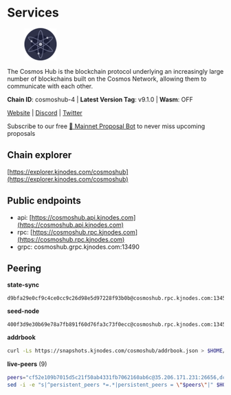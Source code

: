 # Services

<figure><img src="https://raw.githubusercontent.com/kj89/cosmos-images/main/logos/cosmoshub.png" alt=""><figcaption></figcaption></figure>

The Cosmos Hub is the blockchain protocol underlying an  increasingly large number of blockchains built on the  Cosmos Network, allowing them to communicate with each other.

**Chain ID**: cosmoshub-4 | **Latest Version Tag**: v9.1.0 | **Wasm**: OFF

[Website](https://hub.cosmos.network) | [Discord](https://discord.gg/cosmosnetwork) | [Twitter](https://twitter.com/cosmoshub)



Subscribe to our free [🤖 Mainnet Proposal Bot](https://t.me/kjnodes_proposal_bot) to never miss upcoming proposals


## Chain explorer
[https://explorer.kjnodes.com/cosmoshub](https://explorer.kjnodes.com/cosmoshub)

## Public endpoints

* api: [https://cosmoshub.api.kjnodes.com](https://cosmoshub.api.kjnodes.com)
* rpc: [https://cosmoshub.rpc.kjnodes.com](https://cosmoshub.rpc.kjnodes.com)
* grpc: cosmoshub.grpc.kjnodes.com:13490

## Peering

**state-sync**

```text
d9bfa29e0cf9c4ce0cc9c26d98e5d97228f93b0b@cosmoshub.rpc.kjnodes.com:13456
```

**seed-node**

```text
400f3d9e30b69e78a7fb891f60d76fa3c73f0ecc@cosmoshub.rpc.kjnodes.com:13459
```

**addrbook**
```bash
curl -Ls https://snapshots.kjnodes.com/cosmoshub/addrbook.json > $HOME/.gaia/config/addrbook.json
```

**live-peers** (9)
```bash
peers="cf52e109b7015d5c21f50ab4331fb7062160ab6c@35.206.171.231:26656,dcaf9082aa913d9a9059855de23149b28c2ac126@149.202.72.193:26615,3da88430414ec9084c8983fe4d462cce655ff1f3@51.222.245.114:26656,e0ab6c5cc86959853f499236b8297344802ac5f4@5.161.139.201:26656,8698cb819c9a4503fe2c71055f1380d08edc5adf@204.16.244.116:26656,4ebf074e8b4a24438bd0bd503b62b4728dfb8eae@35.212.101.35:26656,d9dbd30f7e9ae99dc05645f48f4637c2f4a14645@34.107.9.71:26656,44390f449904199d22148d07822b1462048a38ef@74.118.139.150:26656,d9bfa29e0cf9c4ce0cc9c26d98e5d97228f93b0b@65.109.88.38:13456"
sed -i -e "s|^persistent_peers *=.*|persistent_peers = \"$peers\"|" $HOME/.gaia/config/config.toml
```
